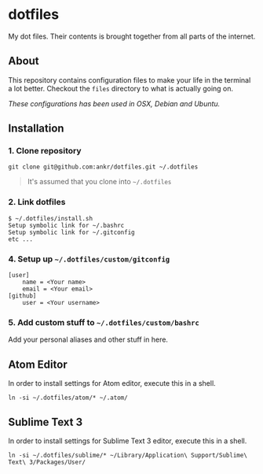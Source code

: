 # dotfiles

My dot files. Their contents is brought together from all parts of the internet.

## About
This repository contains configuration files to make your life in the terminal a lot better. Checkout the `files` directory to what is actually going on.

*These configurations has been used in OSX, Debian and Ubuntu.*

## Installation

### 1. Clone repository
```git clone git@github.com:ankr/dotfiles.git ~/.dotfiles```
> It's assumed that you clone into `~/.dotfiles`

### 2. Link dotfiles
```
$ ~/.dotfiles/install.sh
Setup symbolic link for ~/.bashrc
Setup symbolic link for ~/.gitconfig
etc ...
```

### 4. Setup up `~/.dotfiles/custom/gitconfig`
```
[user]
	name = <Your name>
	email = <Your email>
[github]
	user = <Your username>
```

### 5. Add custom stuff to `~/.dotfiles/custom/bashrc`
Add your personal aliases and other stuff in here.

## Atom Editor
In order to install settings for Atom editor, execute this in a shell.
```
ln -si ~/.dotfiles/atom/* ~/.atom/
```

## Sublime Text 3
In order to install settings for Sublime Text 3 editor, execute this in a shell.
```
ln -si ~/.dotfiles/sublime/* ~/Library/Application\ Support/Sublime\ Text\ 3/Packages/User/
```

